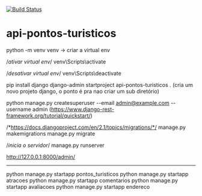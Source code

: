 [![Build Status](https://travis-ci.org/alansvieceli/api-pontos-turisticos.svg?branch=master)](https://travis-ci.org/alansvieceli/api-pontos-turisticos)

# api-pontos-turisticos


python -m venv venv -> criar a virtual env


/*ativar virtual env*/
venv\Scripts\activate

/*desativar virtual env*/
venv\Scripts\deactivate


pip install django
django-admin startproject api-pontos-turisticos .  (cria um novo projeto django, o ponto é pra nao criar um sub diretório)

python manage.py createsuperuser --email admin@example.com --username admin    (https://www.django-rest-framework.org/tutorial/quickstart/)


/*https://docs.djangoproject.com/en/2.1/topics/migrations/*/
manage.py makemigrations
manage.py migrate

/*inicia o servidor*/
manage.py runserver

http://127.0.0.1:8000/admin/

-------------------------------------------------------------------------------------------------------------------------------------------

python manage.py startapp pontos_turisticos
python manage.py startapp atracoes
python manage.py startapp comentarios
python manage.py startapp avaliacoes
python manage.py startapp endereco